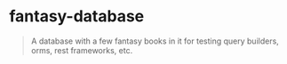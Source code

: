 # fantasy-database
> A database with a few fantasy books in it for testing query builders, orms, rest frameworks, etc.
